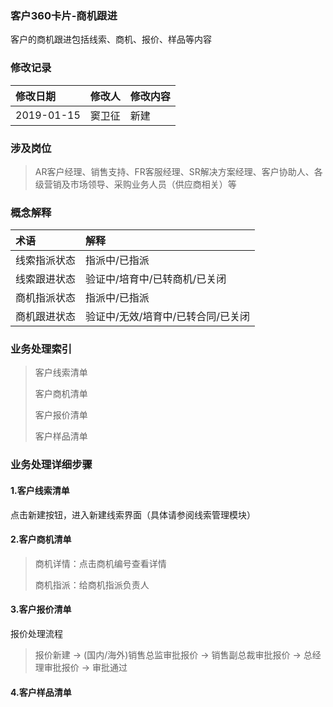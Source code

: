 ### 客户360卡片-商机跟进

客户的商机跟进包括线索、商机、报价、样品等内容

### 修改记录

| 修改日期 | 修改人 | 修改内容 |
| :--- | :--- | :--- |
| 2019-01-15 | 窦卫征 | 新建 |

### 涉及岗位

> AR客户经理、销售支持、FR客服经理、SR解决方案经理、客户协助人、各级营销及市场领导、采购业务人员（供应商相关）等

### 概念解释

| 术语 | 解释 |
| :--- | :--- |
| 线索指派状态 | 指派中/已指派 |
| 线索跟进状态 | 验证中/培育中/已转商机/已关闭 |
| 商机指派状态 | 指派中/已指派 |
| 商机跟进状态 | 验证中/无效/培育中/已转合同/已关闭 |

### 业务处理索引

> 客户线索清单
>
> 客户商机清单
>
> 客户报价清单
>
> 客户样品清单

### 业务处理详细步骤

#### 1.客户线索清单

点击新建按钮，进入新建线索界面（具体请参阅线索管理模块）

#### 2.客户商机清单





> 商机详情：点击商机编号查看详情
>
> 商机指派：给商机指派负责人

#### 3.客户报价清单

报价处理流程

> 报价新建 -&gt; \(国内/海外\)销售总监审批报价 -&gt; 销售副总裁审批报价 -&gt; 总经理审批报价 -&gt; 审批通过

#### 4.客户样品清单



